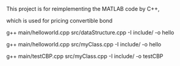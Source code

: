 This project is for reimplementing the MATLAB code by C++,

which is used for pricing convertible bond

g++ main/helloworld.cpp src/dataStructure.cpp -I include/ -o hello

g++ main/helloworld.cpp src/myClass.cpp  -I include/ -o hello

g++ main/testCBP.cpp src/myClass.cpp -I include/ -o testCBP